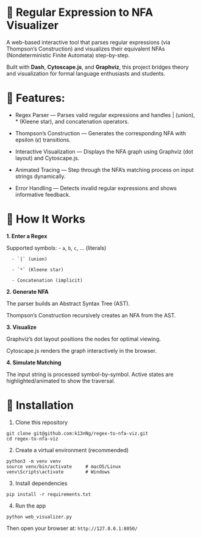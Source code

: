 # 🎯 Regular Expression to NFA Visualizer
A web-based interactive tool that parses regular expressions (via Thompson’s Construction) and visualizes their equivalent NFAs (Nondeterministic Finite Automata) step-by-step.

Built with **Dash**, **Cytoscape.js**, and **Graphviz**, this project bridges theory and visualization for formal language enthusiasts and students.

# 🚀 Features:
- Regex Parser — Parses valid regular expressions and handles | (union), * (Kleene star), and concatenation operators.

- Thompson’s Construction — Generates the corresponding NFA with epsilon ($\epsilon$) transitions.

- Interactive Visualization — Displays the NFA graph using Graphviz (dot layout) and Cytoscape.js.

- Animated Tracing — Step through the NFA’s matching process on input strings dynamically.

- Error Handling — Detects invalid regular expressions and shows informative feedback.

# 🧩 How It Works

**1. Enter a Regex**
   
   Supported symbols:
      - `a`, `b`, `c`, ... (literals)
        
      - `|` (union)
        
      - `*` (Kleene star)
        
      - Concatenation (implicit)

**2. Generate NFA**

  The parser builds an Abstract Syntax Tree (AST).

  Thompson’s Construction recursively creates an NFA from the AST.

**3. Visualize**

   Graphviz’s dot layout positions the nodes for optimal viewing.

   Cytoscape.js renders the graph interactively in the browser.

**4. Simulate Matching**

   The input string is processed symbol-by-symbol. Active states are highlighted/animated to show the traversal.

# 🧰 Installation

1. Clone this repository
```
git clone git@github.com:k13nNg/regex-to-nfa-viz.git
cd regex-to-nfa-viz
```

2. Create a virtual environment (recommended)
```
python3 -m venv venv
source venv/bin/activate     # macOS/Linux
venv\Scripts\activate        # Windows
```

3. Install dependencies
```
pip install -r requirements.txt
```

4. Run the app
```
python web_visualizer.py
```

Then open your browser at: `http://127.0.0.1:8050/`
